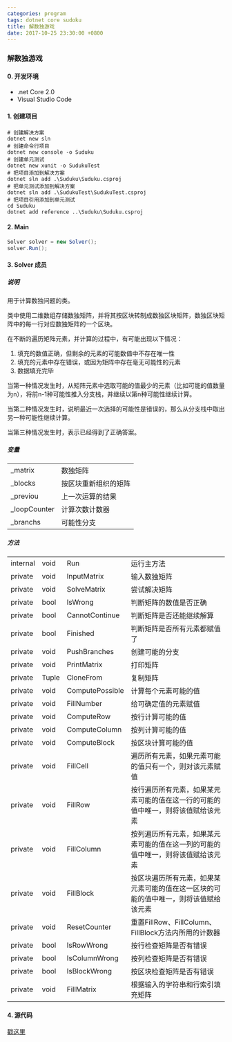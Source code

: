 ```yaml
---
categories: program
tags: dotnet core sudoku
title: 解数独游戏
date: 2017-10-25 23:30:00 +0800
---
```

### 解数独游戏
#### 0. 开发环境
* .net Core 2.0
* Visual Studio Code

#### 1. 创建项目
```shell
# 创建解决方案
dotnet new sln
# 创建命令行项目
dotnet new console -o Suduku
# 创建单元测试
dotnet new xunit -o SudukuTest
# 把项目添加到解决方案
dotnet sln add .\Suduku\Suduku.csproj
# 把单元测试添加到解决方案
dotnet sln add .\SudukuTest\SudukuTest.csproj
# 把项目引用添加到单元测试
cd Suduku
dotnet add reference ..\Suduku\Suduku.csproj
```

#### 2. Main
```csharp
Solver solver = new Solver();
solver.Run();
```

#### 3. Solver 成员
##### 说明
用于计算数独问题的类。

类中使用二维数组存储数独矩阵，并将其按区块转制成数独区块矩阵，数独区块矩阵中的每一行对应数独矩阵的一个区块。

在不断的遍历矩阵元素，并计算的过程中，有可能出现以下情况：

1. 填充的数值正确，但剩余的元素的可能数值中不存在唯一性
1. 填充的元素中存在错误，或因为矩阵中存在毫无可能性的元素
1. 数据填充完毕

当第一种情况发生时，从矩阵元素中选取可能的值最少的元素（比如可能的值数量为n），将前n-1种可能性推入分支栈，并继续以第n种可能性继续计算。

当第二种情况发生时，说明最近一次选择的可能性是错误的，那么从分支栈中取出另一种可能性继续计算。

当第三种情况发生时，表示已经得到了正确答案。

##### 变量
<table>
<tbody>
<tr><td>_matrix</td><td>数独矩阵</td></tr>
<tr><td>_blocks</td><td>按区块重新组织的矩阵</td></tr>
<tr><td>_previou</td><td>上一次运算的结果</td></tr>
<tr><td>_loopCounter</td><td>计算次数计数器</td></tr>
<tr><td>_branchs</td><td>可能性分支</td></tr>
</tbody>
</table>

##### 方法
<table>
<tbody>
<tr><td>internal</td><td>void</td><td>Run</td><td>运行主方法</td></tr>
<tr><td>private</td><td>void</td><td>InputMatrix</td><td>输入数独矩阵</td></tr>
<tr><td>private</td><td>void</td><td>SolveMatrix</td><td>尝试解决矩阵</td></tr>
<tr><td>private</td><td>bool</td><td>IsWrong</td><td>判断矩阵的数值是否正确</td></tr>
<tr><td>private</td><td>bool</td><td>CannotContinue</td><td>判断矩阵是否还能继续解算</td></tr>
<tr><td>private</td><td>bool</td><td>Finished</td><td>判断矩阵是否所有元素都赋值了</td></tr>
<tr><td>private</td><td>void</td><td>PushBranches</td><td>创建可能的分支</td></tr>
<tr><td>private</td><td>void</td><td>PrintMatrix</td><td>打印矩阵</td></tr>
<tr><td>private</td><td>Tuple</td><td>CloneFrom</td><td>复制矩阵</td></tr>
<tr><td>private</td><td>void</td><td>ComputePossible</td><td>计算每个元素可能的值</td></tr>
<tr><td>private</td><td>void</td><td>FillNumber</td><td>给可确定值的元素赋值</td></tr>
<tr><td>private</td><td>void</td><td>ComputeRow</td><td>按行计算可能的值</td></tr>
<tr><td>private</td><td>void</td><td>ComputeColumn</td><td>按列计算可能的值</td></tr>
<tr><td>private</td><td>void</td><td>ComputeBlock</td><td>按区块计算可能的值</td></tr>
<tr><td>private</td><td>void</td><td>FillCell</td><td>遍历所有元素，如果元素可能的值只有一个，则对该元素赋值</td></tr>
<tr><td>private</td><td>void</td><td>FillRow</td><td>按行遍历所有元素，如果某元素可能的值在这一行的可能的值中唯一，则将该值赋给该元素</td></tr>
<tr><td>private</td><td>void</td><td>FillColumn</td><td>按列遍历所有元素，如果某元素可能的值在这一列的可能的值中唯一，则将该值赋给该元素</td></tr>
<tr><td>private</td><td>void</td><td>FillBlock</td><td>按区块遍历所有元素，如果某元素可能的值在这一区块的可能的值中唯一，则将该值赋给该元素</td></tr>
<tr><td>private</td><td>void</td><td>ResetCounter</td><td>重置FillRow、FillColumn、FillBlock方法内所用的计数器</td></tr>
<tr><td>private</td><td>bool</td><td>IsRowWrong</td><td>按行检查矩阵是否有错误</td></tr>
<tr><td>private</td><td>bool</td><td>IsColumnWrong</td><td>按列检查矩阵是否有错误</td></tr>
<tr><td>private</td><td>bool</td><td>IsBlockWrong</td><td>按区块检查矩阵是否有错误</td></tr>
<tr><td>private</td><td>void</td><td>FillMatrix</td><td>根据输入的字符串和行索引填充矩阵</td></tr>
</tbody>
</table>

#### 4. 源代码
[戳这里](https://github.com/Hawkeyes0/Sudoku)
